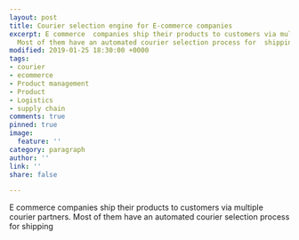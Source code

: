 ```yaml
---
layout: post
title: Courier selection engine for E-commerce companies
excerpt: E commerce  companies ship their products to customers via multiple courier  partners.
  Most of them have an automated courier selection process for  shipping
modified: 2019-01-25 18:30:00 +0000
tags:
- courier
- ecommerce
- Product management
- Product
- Logistics
- supply chain
comments: true
pinned: true
image:
  feature: ''
category: paragraph
author: ''
link: ''
share: false

---
```

E commerce  companies ship their products to customers via multiple courier  partners. Most of them have an automated courier selection process for  shipping